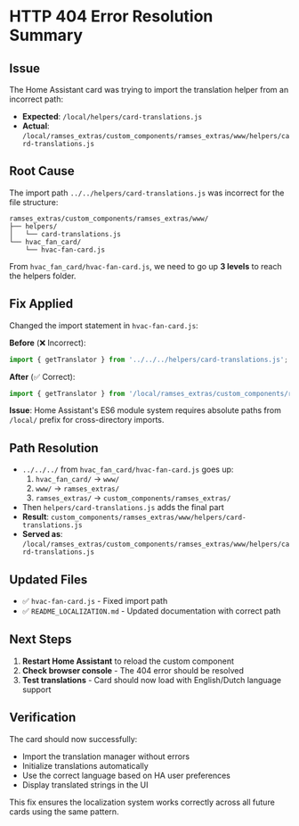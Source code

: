 # HTTP 404 Error Resolution Summary

## Issue
The Home Assistant card was trying to import the translation helper from an incorrect path:
- **Expected**: `/local/helpers/card-translations.js`
- **Actual**: `/local/ramses_extras/custom_components/ramses_extras/www/helpers/card-translations.js`

## Root Cause
The import path `../../helpers/card-translations.js` was incorrect for the file structure:
```
ramses_extras/custom_components/ramses_extras/www/
├── helpers/
│   └── card-translations.js
└── hvac_fan_card/
    └── hvac-fan-card.js
```

From `hvac_fan_card/hvac-fan-card.js`, we need to go up **3 levels** to reach the helpers folder.

## Fix Applied
Changed the import statement in `hvac-fan-card.js`:

**Before** (❌ Incorrect):
```javascript
import { getTranslator } from '../../../helpers/card-translations.js';
```

**After** (✅ Correct):
```javascript
import { getTranslator } from '/local/ramses_extras/custom_components/ramses_extras/www/helpers/card-translations.js';
```

**Issue**: Home Assistant's ES6 module system requires absolute paths from `/local/` prefix for cross-directory imports.

## Path Resolution
- `../../../` from `hvac_fan_card/hvac-fan-card.js` goes up:
  1. `hvac_fan_card/` → `www/`
  2. `www/` → `ramses_extras/`
  3. `ramses_extras/` → `custom_components/ramses_extras/`
- Then `helpers/card-translations.js` adds the final part
- **Result**: `custom_components/ramses_extras/www/helpers/card-translations.js`
- **Served as**: `/local/ramses_extras/custom_components/ramses_extras/www/helpers/card-translations.js`

## Updated Files
- ✅ `hvac-fan-card.js` - Fixed import path
- ✅ `README_LOCALIZATION.md` - Updated documentation with correct path

## Next Steps
1. **Restart Home Assistant** to reload the custom component
2. **Check browser console** - The 404 error should be resolved
3. **Test translations** - Card should now load with English/Dutch language support

## Verification
The card should now successfully:
- Import the translation manager without errors
- Initialize translations automatically
- Use the correct language based on HA user preferences
- Display translated strings in the UI

This fix ensures the localization system works correctly across all future cards using the same pattern.
